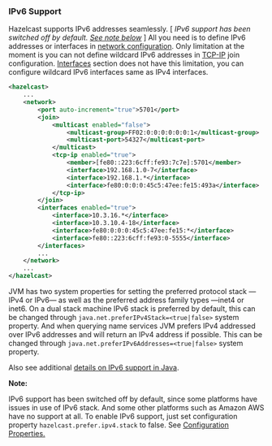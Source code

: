 
### IPv6 Support

Hazelcast supports IPv6 addresses seamlessly. [ *IPv6 support has been switched off by default. [See note below](#IPv6-Note)* ] All you need is to define IPv6 addresses or interfaces in [network configuration](#NetworkConfig). Only limitation at the moment is you can not define wildcard IPv6 addresses in [TCP-IP](#ConfigTcpIp) join configuration. [Interfaces](#ConfigSpecifyInterfaces) section does not have this limitation, you can configure wildcard IPv6 interfaces same as IPv4 interfaces.

```xml
<hazelcast>
    ...
    <network>
        <port auto-increment="true">5701</port>
        <join>
            <multicast enabled="false">
                <multicast-group>FF02:0:0:0:0:0:0:1</multicast-group>
                <multicast-port>54327</multicast-port>
            </multicast>
            <tcp-ip enabled="true">
                <member>[fe80::223:6cff:fe93:7c7e]:5701</member>
                <interface>192.168.1.0-7</interface>
                <interface>192.168.1.*</interface>
                <interface>fe80:0:0:0:45c5:47ee:fe15:493a</interface>
            </tcp-ip>
        </join>
        <interfaces enabled="true">
            <interface>10.3.16.*</interface>
            <interface>10.3.10.4-18</interface>
            <interface>fe80:0:0:0:45c5:47ee:fe15:*</interface>
            <interface>fe80::223:6cff:fe93:0-5555</interface>
        </interfaces>
        ...
    </network>
    ...
</hazelcast>
```
JVM has two system properties for setting the preferred protocol stack —IPv4 or IPv6— as well as the preferred address family types —inet4 or inet6. On a dual stack machine IPv6 stack is preferred by default, this can be changed through `java.net.preferIPv4Stack=<true|false>` system property. And when querying name services JVM prefers IPv4 addressed over IPv6 addresses and will return an IPv4 address if possible. This can be changed through `java.net.preferIPv6Addresses=<true|false>` system property.

Also see additional [details on IPv6 support in Java](http://docs.oracle.com/javase/1.5.0/docs/guide/net/ipv6_guide/query.html#details).

**Note:**

IPv6 support has been switched off by default, since some platforms have issues in use of IPv6 stack. And some other platforms such as Amazon AWS have no support at all. To enable IPv6 support, just set configuration property `hazelcast.prefer.ipv4.stack` to false. See [Configuration Properties.](#advanced-configuration-properties)
